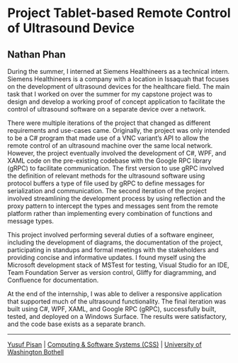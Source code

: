 # Project Tablet-based Remote Control of Ultrasound Device

## Nathan Phan

During the summer, I interned at Siemens Healthineers as a technical intern. Siemens Healthineers is a company
with a location in Issaquah that focuses on the development of ultrasound devices for the healthcare field.
The main task that I worked on over the summer for my capstone project was to design and develop a working
proof of concept application to facilitate the control of ultrasound software on a separate device over a network.

There were multiple iterations of the project that changed as different requirements and use-cases came.
Originally, the project was only intended to be a C# program that made use of a VNC variant’s API to allow the
remote control of an ultrasound machine over the same local network. However, the project eventually involved
the development of C#, WPF, and XAML code on the pre-existing codebase with the Google RPC library (gRPC)
to facilitate communication. The first version to use gRPC involved the definition of relevant methods for the
ultrasound software using protocol buffers a type of file used by gRPC to define messages for serialization
and communication. The second iteration of the project involved streamlining the development process by using
reflection and the proxy pattern to intercept the types and messages sent from the remote platform rather than
implementing every combination of functions and message types.

This project involved performing several duties of a software engineer, including the development of diagrams,
the documentation of the project, participating in standups and formal meetings with the stakeholders and
providing concise and informative updates. I found myself using the Microsoft development stack of MSTest for
testing, Visual Studio for an IDE, Team Foundation Server as version control, Gliffy for diagramming, and
Confluence for documentation.

At the end of the internship, I was able to deliver a responsive application that supported much of the ultrasound
functionality. The final iteration was built using C#, WPF, XAML, and Google RPC (gRPC), successfully built,
tested, and deployed on a Windows Surface. The results were satisfactory, and the code base exists as a
separate branch.

***

[Yusuf Pisan](https://pisanorg.github.io/yusuf/) | [Computing & Software Systems (CSS)](https://www.uwb.edu/css) | [University of Washington Bothell](https://www.uwb.edu/)
